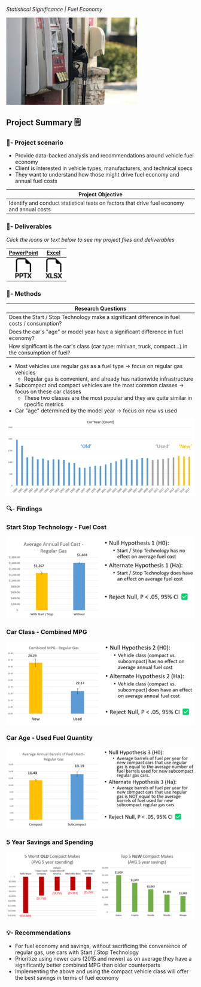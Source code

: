 <!--- YAML HEADER
title: "Fuel Economy"
date: "11/02/2022"
image: "images/dynamic/dawn-mcdonald-lBP2muAsD94-unsplash.jpg"
format: html
editor: visual
--->

*Statistical Significance \| Fuel Economy*

<img src="images/dynamic/dawn-mcdonald-lBP2muAsD94-unsplash.jpg" width="350"/>

<!---::: column-page-inset--->
## Project Summary 🗒️

### 🧭- Project scenario

-   Provide data-backed analysis and recommendations around vehicle fuel economy
-   Client is interested in vehicle types, manufacturers, and technical specs
-   They want to understand how those might drive fuel economy and annual fuel costs

| **Project Objective**                                                                      |
|------------------------------------------------------------------------|
| Identify and conduct statistical tests on factors that drive fuel economy and annual costs |

### 📂- Deliverables

*Click the icons or text below to see my project files and deliverables*

|                        [PowerPoint](https://1drv.ms/p/s!Ahpkb3AfX4xfhLwzWGT1K1IHn_Fk2A?e=RTB4IZ)                         |                           [Excel](https://1drv.ms/x/s!Ahpkb3AfX4xfhLxAdTGnqepw6EwTXA?e=QpBkSM)                           |
|:----------------------------------:|:----------------------------------:|
| [<img src="images/static/filetype-pptx.svg" width="54px"/>](https://1drv.ms/p/s!Ahpkb3AfX4xfhLwzWGT1K1IHn_Fk2A?e=RTB4IZ) | [<img src="images/static/filetype-xlsx.svg" width="54px"/>](https://1drv.ms/x/s!Ahpkb3AfX4xfhLxAdTGnqepw6EwTXA?e=QpBkSM) |

### 🔧- Methods

| Research Questions                                                                                    |
|------------------------------------------------------------------------|
| Does the Start / Stop Technology make a significant difference in fuel costs / consumption?           |
| Does the car's "age" or model year have a significant difference in fuel economy?                     |
| How significant is the car's class (car type: minivan, truck, compact...) in the consumption of fuel? |

-   Most vehicles use regular gas as a fuel type -\> focus on regular gas vehicles
    -   Regular gas is convenient, and already has nationwide infrastructure
-   Subcompact and compact vehicles are the most common classes -\> focus on these car classes
    -   These two classes are the most popular and they are quite similar in specific metrics
-   Car "age" determined by the model year -\> focus on new vs used

<img src="images/dynamic/car-age.png"/>

### 🔍- Findings

### **Start Stop Technology - Fuel Cost**

<img src="images/dynamic/ttest-1.png"/>

### **Car Class - Combined MPG**

<img src="images/dynamic/ttest-2.png"/>

### **Car Age - Used Fuel Quantity**

<img src="images/dynamic/ttest-3.png"/>

### **5 Year Savings and Spending**

<img src="images/dynamic/five-year-makes.png"/>

### 💡- Recommendations

-   For fuel economy and savings, without sacrificing the convenience of regular gas, use cars with Start / Stop Technology
-   Prioritize using newer cars (2015 and newer) as on average they have a significantly better combined MPG than older counterparts
-   Implementing the above and using the compact vehicle class will offer the best savings in terms of fuel economy
<!---:::--->
